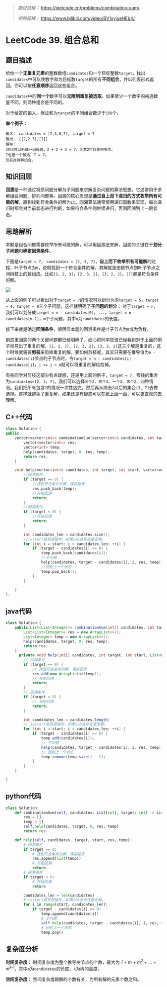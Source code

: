 
> *题目链接：* https://leetcode.cn/problems/combination-sum/
>
>*视频题解：* https://www.bilibili.com/video/BV1xyiueHEb4/

# LeetCode 39. 组合总和

## 题目描述

给你一个**无重复元素**的整数数组`candidates`和一个目标整数`target`，找出`candidates`中可以使数字和为目标数`target`的所有**不同组合**，并以列表形式返回。你可以按**任意顺序**返回这些组合。

`candidates`中的**同一个**数字可以**无限制重复被选取**。如果至少一个数字的被选数量不同，则两种组合是不同的。 

对于给定的输入，保证和为`target`的不同组合数少于`150`个。

**举个例子：**

```
输入： candidates = [2,3,6,7], target = 7
输出： [[2,2,3],[7]]
解释：
2和3可以形成一组候选，2 + 2 + 3 = 7。注意2可以使用多次。
7也是一个候选，7 = 7。
仅有这两种组合。
```

## 知识回顾

**回溯**是一种通过将原问题分解为子问题来求解复杂问题的算法思想。它通常用于求解组合问题、排列问题等。回溯的核心思想是**通过自上而下递归的方式枚举所有可能的解**，直到找到符合条件的解为止。回溯算法通常使用递归函数来实现，每次递归时都会对当前状态进行判断，如果符合条件则继续递归，否则回溯到上一层状态。

## 思路解析

本题是组合问题需要枚举所有可能的解，可以用回溯法来解，回溯的关键在于**划分子问题**和**确定回溯条件**。

下图是`target = 7`， `candidates = [2, 3, 7]`，**自上而下枚举所有可能解**的过程，叶子节点为`0`，说明找到一个符合条件的解，其解就是由根节点到叶子节点之间树枝上的数组成。比如`[2, 2, 3]`，`[2, 3, 2]`，`[3, 2, 2]`，`[7]`都是符合条件的解。

![](https://gitee.com/ldtech007/picture/raw/master/pic/lc-0039-01.png)

从上面的例子可以看出对于`target = 7`的情况可以划分为求`target = 5`，`target = 4`，`target = 0`三个子问题，这样就明确了**子问题的划分：** 对于`target = n`，我们可以划分成`target = n - candidates[0]`，`...`，`target = n - candidates[m-1]`，`m`个子问题，其中`m`为`candidates`的长度。

接下来就是确定**回溯条件**，很明显本题的回溯条件是叶子节点为`0`或为负数。

到这里回溯的两个关键问题都已经明确了，细心的同学应该已经看到对于上面的例子推导出了重复的解，`[2, 2, 3]`，`[2, 3, 2]`，`[3, 2, 2]`这三个解是重复的，这个时候就需要**剪枝**来剪掉重复的解。要如何剪枝呢，其实只需要在推导值为`n - candidates[i]`节点的子节点时，令`target = n - candidates[i] - candidates[j]`，`i <= j < m`就可以将重复的解给剪掉。

有些同学对剪枝这部分有点疑惑，还是用上面的例子，`target = 7`，零钱的集合为`candidates=[2, 3, 7]`。我们可以选择`三个2`、`两个2`、`一个2`、`零个2`，四种情况。我们把所有包含`2`的情况一次性选完，然后再从除去`2`以后的集合`[3, 7]`去做选择。这样就避免了重复解，如果还是有疑惑可以在纸上画一画，可以更直观的去理解。

## C++代码

```cpp
class Solution {
public:
    vector<vector<int>> combinationSum(vector<int>& candidates, int target) {
        vector<vector<int>> res;
        vector<int> temp;
        help(candidates, target, 0, res, temp);
        return res;
    }

    void help(vector<int>& candidates, int target, int start, vector<vector<int>>& res, vector<int>& temp) {
        //回溯条件
        if (target == 0) {
            //找到符合条件的解，保存起来
            res.push_back(temp);
            //开始回溯
            return;
        }
        //回溯条件
        if (target < 0) {
            //开始回溯
            return;
        }

        int candidates_len = candidates.size();
        //i=start是剪枝操作，如果i=0会存在重复解。
        for (int i = start; i < candidates_len; ++i) {
            if (target - candidates[i] >= 0) {
                temp.push_back(candidates[i]);
                //子问题
                help(candidates, target - candidates[i], i, res, temp);
                //回到上一个状态
                temp.pop_back();  
            }
        }

    }
};

```

## java代码

```java
class Solution {
    public List<List<Integer>> combinationSum(int[] candidates, int target) {
        List<List<Integer>> res = new ArrayList<>();
        List<Integer> temp = new ArrayList<>();
        help(candidates, target, 0, res, temp);
        return res;
    }
      private void help(int[] candidates, int target, int start, List<List<Integer>> res, List<Integer> temp) {
        // 回溯条件
        if (target == 0) {
            // 找到符合条件的解，保存起来
            res.add(new ArrayList<>(temp));
            // 开始回溯
            return;
        }
        // 回溯条件
        if (target < 0) {
            // 开始回溯
            return;
        }

        int candidates_len = candidates.length;
        // i=start是剪枝操作，如果i=0会存在重复解。
        for (int i = start; i < candidates_len; ++i) {
            if (target - candidates[i] >= 0) {
                temp.add(candidates[i]);
                // 子问题
                help(candidates, target - candidates[i], i, res, temp);
                // 回到上一个状态
                temp.remove(temp.size() - 1);
            }
        }
    }

}
```

## python代码

```python
class Solution:
    def combinationSum(self, candidates: List[int], target: int) -> List[List[int]]:
        res = []
        temp = []
        self.help(candidates, target, 0, res, temp)
        return res

    def help(self, candidates, target, start, res, temp):
        # 回溯条件
        if target == 0:
            # 找到符合条件的解，保存起来
            res.append(list(temp))
            # 开始回溯
            return
        # 回溯条件
        if target < 0:
            # 开始回溯
            return

        candidates_len = len(candidates)
        # i=start是剪枝操作，如果i=0会存在重复解。
        for i in range(start, candidates_len):
            if target - candidates[i] >= 0:
                temp.append(candidates[i])
                # 子问题
                self.help(candidates, target - candidates[i], i, res, temp)
                # 回到上一个状态
                temp.pop()
```

## 复杂度分析

**时间复杂度：** 时间复杂度为整个推导树节点的个数，最大为 *1 + m + m<sup>2</sup> + ... + m<sup>k-1</sup>*，其中`m`为`candidates`的长度，`k`为树的高度。

**空间复杂度：** 空间复杂度跟解的个数有关，为所有解的元素个数之和。


